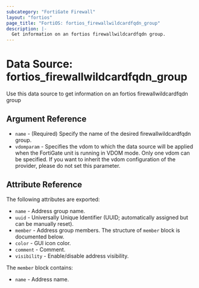 ```yaml
---
subcategory: "FortiGate Firewall"
layout: "fortios"
page_title: "FortiOS: fortios_firewallwildcardfqdn_group"
description: |-
  Get information on an fortios firewallwildcardfqdn group.
---
```


# Data Source: fortios_firewallwildcardfqdn_group
Use this data source to get information on an fortios firewallwildcardfqdn group

## Argument Reference

* `name` - (Required) Specify the name of the desired firewallwildcardfqdn group.
* `vdomparam` - Specifies the vdom to which the data source will be applied when the FortiGate unit is running in VDOM mode. Only one vdom can be specified. If you want to inherit the vdom configuration of the provider, please do not set this parameter.


## Attribute Reference

The following attributes are exported:

* `name` - Address group name.
* `uuid` - Universally Unique Identifier (UUID; automatically assigned but can be manually reset).
* `member` - Address group members. The structure of `member` block is documented below.
* `color` - GUI icon color.
* `comment` - Comment.
* `visibility` - Enable/disable address visibility.

The `member` block contains:

* `name` - Address name.

